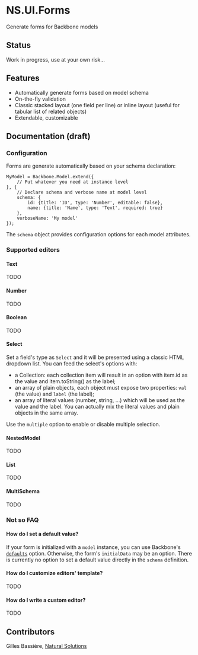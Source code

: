 NS.UI.Forms
===========

Generate forms for Backbone models

## Status ##

Work in progress, use at your own risk...

## Features ##

* Automatically generate forms based on model schema
* On-the-fly validation
* Classic stacked layout (one field per line) or inline layout (useful for tabular list of related objects)
* Extendable, customizable

## Documentation (draft) ##

### Configuration ###

Forms are generate automatically based on your schema declaration:

    MyModel = Backbone.Model.extend({
        // Put whatever you need at instance level
    }, {
        // Declare schema and verbose name at model level
        schema: {
            id: {title: 'ID', type: 'Number', editable: false},
            name: {title: 'Name', type: 'Text', required: true}
        },
        verboseName: 'My model'
    });

The `schema` object provides configuration options for each model attributes.

### Supported editors ###

#### Text ####

TODO

#### Number ####

TODO

#### Boolean ####

TODO

#### Select ####

Set a field's type as `Select` and it will be presented using a classic HTML dropdown list. You can feed the select's options with:
- a Collection: each collection item will result in an option with item.id as the value and item.toString() as the label;
- an array of plain objects, each object must expose two properties: `val` (the value) and `label` (the label);
- an array of literal values (number, string, ...) which will be used as the value and the label.
You can actually mix the literal values and plain objects in the same array.

Use the `multiple` option to enable or disable multiple selection.

#### NestedModel ####

TODO

#### List ####

TODO

#### MultiSchema ####

TODO

### Not so FAQ ###

#### How do I set a default value? ####

If your form is initialized with a `model` instance, you can use Backbone's [`defaults`](http://backbonejs.org/#Model-defaults) option. Otherwise, the form's `initialData` may be an option. There is currently no option to set a default value directly in the `schema` definition.

#### How do I customize editors' template? ####

TODO

#### How do I write a custom editor? ####

TODO

## Contributors ##

Gilles Bassière, [Natural Solutions](http://natural-solutions.eu/)
